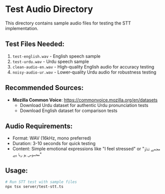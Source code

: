 # Test Audio Directory

This directory contains sample audio files for testing the STT implementation.

## Test Files Needed:
1. `test-english.wav` - English speech sample
2. `test-urdu.wav` - Urdu speech sample
3. `clean-audio-en.wav` - High-quality English audio for accuracy testing
4. `noisy-audio-ur.wav` - Lower-quality Urdu audio for robustness testing

## Recommended Sources:
- **Mozilla Common Voice**: https://commonvoice.mozilla.org/en/datasets
  - Download Urdu dataset for authentic Urdu pronunciation tests
  - Download English dataset for comparison tests

## Audio Requirements:
- Format: WAV (16kHz, mono preferred)
- Duration: 3-10 seconds for quick testing
- Content: Simple emotional expressions like "I feel stressed" or "مجھے تناؤ محسوس ہو رہا ہے"

## Usage:
```bash
# Run STT test with sample files
npx tsx server/test-stt.ts
```
